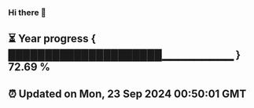 ### Hi there 👋
⏳ Year progress { █████████████████████▁▁▁▁▁▁▁▁▁ } 72.69 %
---
⏰ Updated on Mon, 23 Sep 2024 00:50:01 GMT
---
